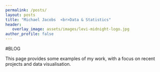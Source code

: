 ```yaml
---
permalink: /posts/
layout: posts
title: "Michael Jacobs  <br>Data & Statistics"
header: 
   overlay_image: assets/images/levi-midnight-logo.jpg
author_profile: false
---
```

#BLOG

This page provides some examples of my work, with a focus on recent projects and data visualisation.
